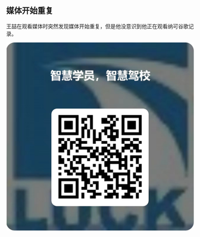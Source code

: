 ## 媒体开始重复

王喆在观看媒体时突然发现媒体开始重复，但是他没意识到他正在观看纳可谷歌记录。

![584d89a3a4f10c28f8e2f2c302938a6](assets/584d89a3a4f10c28f8e2f2c302938a6.jpg)

